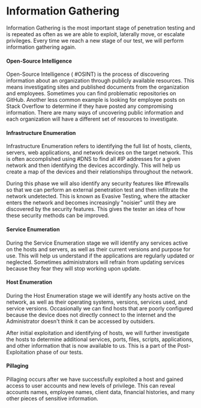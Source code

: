 # Information Gathering

 Information Gathering is the most important stage of penetration testing and is repeated as often as we are able to exploit, laterally move, or escalate privileges. Every time we reach a new stage of our test, we will perform information gathering again.

#### Open-Source Intelligence

Open-Source Intelligence ( #OSINT) is the process of discovering information about an organization through publicly available resources. This means investigating sites and published documents from the organization and employees. Sometimes you can find problematic repositories on GitHub. Another less common example is looking for employee posts on Stack Overflow to determine if they have posted any compromising information. There are many ways of uncovering public information and each organization will have a different set of resources to investigate.

#### Infrastructure Enumeration

Infrastructure Enumeration refers to identifying the full list of hosts, clients, servers, web applications, and network devices on the target network. This is often accomplished using #DNS to find all #IP addresses for a given network and then identifying the devices accordingly. This will help us create a map of the devices and their relationships throughout the network.

During this phase we will also identify any security features like #firewalls so that we can perform an external penetration test and then infiltrate the network undetected. This is known as Evasive Testing, where the attacker enters the network and becomes increasingly "noisier" until they are discovered by the security features. This gives the tester an idea of how these security methods can be improved.

#### Service Enumeration

During the Service Enumeration stage we will identify any services active on the hosts and servers, as well as their current versions and purpose for use. This will help us understand if the applications are regularly updated or neglected. Sometimes administrators will refrain from updating services because they fear they will stop working upon update.

#### Host Enumeration

During the Host Enumeration stage we will identify any hosts active on the network, as well as their operating systems, versions, services used, and service versions. Occasionally we can find hosts that are poorly configured because the device does not directly connect to the internet and the Administrator  doesn't think it can be accessed by outsiders.

After initial exploitation and identifying of hosts, we will further investigate the hosts to determine additional services, ports, files, scripts, applications, and other information that is now available to us. This is a part of the Post-Exploitation phase of our tests.

#### Pillaging

Pillaging occurs after we have successfully exploited a host and gained access to user accounts and new levels of privilege. This can reveal accounts names, employee names, client data, financial histories, and many other pieces of sensitive information.